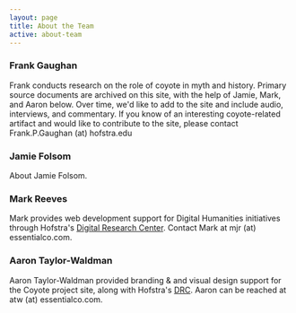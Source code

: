 ```yaml
---
layout: page
title: About the Team
active: about-team
---
```

### Frank Gaughan

Frank conducts research on the role of coyote in myth and history.  Primary source documents are archived on this site, with the help of Jamie, Mark, and Aaron below. Over time, we'd like to add to the site and include audio, interviews, and commentary. If you know of an interesting coyote-related artifact and would like to contribute to the site, please contact Frank.P.Gaughan (at) hofstra.edu

### Jamie Folsom

About Jamie Folsom.

### Mark Reeves

Mark provides web development support for Digital Humanities initiatives through Hofstra's <a href="http://hofstradrc.org">Digital Research Center</a>. Contact Mark at mjr (at) essentialco.com.

### Aaron Taylor-Waldman

Aaron Taylor-Waldman provided branding &amp; and visual design support for the Coyote project site, along with Hofstra's <a href="http://hofstradrc.org">DRC</a>. Aaron can be reached at atw (at) essentialco.com.
